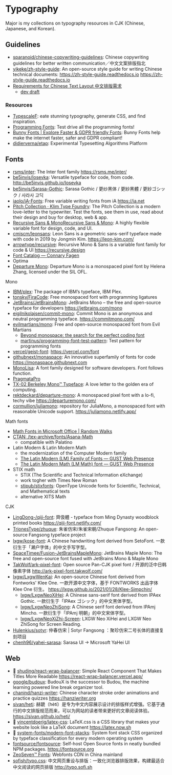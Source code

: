 # Typography

Major is my collections on typography resources in CJK (Chinese, Japanese, and Korean).

## Guidelines

- [sparanoid/chinese-copywriting-guidelines](https://github.com/sparanoid/chinese-copywriting-guidelines): Chinese copywriting guidelines for better written communication／中文文案排版指北
- [yikeke/zh-style-guide](https://github.com/yikeke/zh-style-guide): An open-source style guide for writing Chinese technical documents: https://zh-style-guide.readthedocs.io <https://zh-style-guide.readthedocs.io>
- [Requirements for Chinese Text Layout 中文排版需求](https://www.w3.org/TR/clreq/)
  - [dev draft](https://w3c.github.io/clreq/)

### Resources

- [TypescaleF](https://typescale.com/): eate stunning typography, generate CSS, and find inspiration.
- [Programming Fonts](https://www.programmingfonts.org/): Test drive all the programming fonts!
- [Bunny Fonts | Explore Faster & GDPR friendly Fonts](https://fonts.bunny.net/): Bunny Fonts help make the internet faster, safer and GDPR compliant!
- [didierverna/etap](https://github.com/didierverna/etap): Experimental Typesetting Algorithms Platform

## Fonts

- [rsms/inter](https://github.com/rsms/inter): The Inter font family <https://rsms.me/inter/>
- [be5invis/Iosevka](https://github.com/be5invis/Iosevka): Versatile typeface for code, from code. <http://be5invis.github.io/Iosevka>
- [be5invis/Sarasa-Gothic](https://github.com/be5invis/Sarasa-Gothic): Sarasa Gothic / 更纱黑体 / 更紗黑體 / 更紗ゴシック / 사라사 고딕
- [iaolo/iA-Fonts](https://github.com/iaolo/iA-Fonts): Free variable writing fonts from iA <https://ia.net>
- [Pitch Collection · Klim Type Foundry](https://klim.co.nz/collections/pitch/): The Pitch Collection is a modern love-letter to the typewriter. Test the fonts, see them in use, read about their design and buy for desktop, web & app.
- [Recursive Sans & MonoRecursive Sans & Mono](https://www.recursive.design/): A highly flexible variable font for design, code, and UI.
- [cmiscm/leonsans](https://github.com/cmiscm/leonsans): Leon Sans is a geometric sans-serif typeface made with code in 2019 by Jongmin Kim. <https://leon-kim.com/>
- [arrowtype/recursive](https://github.com/arrowtype/recursive): Recursive Mono & Sans is a variable font family for code & UI <https://recursive.design>
- [Font Catalog — Connary Fagen](https://connary.com/fonts/)
- Optima
- [Departure Mono](https://departuremono.com/): Departure Mono is a monospaced pixel font by Helena Zhang, licensed under the SIL OFL.

Mono

- [IBM/plex](https://github.com/IBM/plex): The package of IBM’s typeface, IBM Plex.
- [tonsky/FiraCode](https://github.com/tonsky/FiraCode): Free monospaced font with programming ligatures
- [JetBrains/JetBrainsMono](https://github.com/JetBrains/JetBrainsMono): JetBrains Mono – the free and open-source typeface for developers <https://jetbrains.com/mono>
- [eigilnikolajsen/commit-mono](https://github.com/eigilnikolajsen/commit-mono): Commit Mono is an anonymous and neutral programming typeface. <https://commitmono.com/>
- [evilmartians/mono](https://github.com/evilmartians/mono): Free and open-source monospaced font from Evil Martians
  - [Beyond monospace: the search for the perfect coding font](https://evilmartians.com/chronicles/beyond-monospace-the-search-for-the-perfect-coding-font)
  - [martinus/programming-font-test-pattern](https://github.com/martinus/programming-font-test-pattern): Test pattern for programming fonts
- [vercel/geist-font](https://github.com/vercel/geist-font): <https://vercel.com/font>
- [githubnext/monaspace](https://github.com/githubnext/monaspace): An innovative superfamily of fonts for code <https://monaspace.githubnext.com>
- [MonoLisa](https://www.monolisa.dev/): A font family designed for software developers. Font follows function.
- [PragmataPro](https://fsd.it/shop/fonts/pragmatapro/)
- [TX-02 Berkeley Mono™ Typeface](https://usgraphics.com/products/berkeley-mono): A love letter to the golden era of computing.
- [rektdeckard/departure-mono](https://github.com/rektdeckard/departure-mono): A monospaced pixel font with a lo-fi, techy vibe <https://departuremono.com/>
- [cormullion/juliamono](https://github.com/cormullion/juliamono): repository for JuliaMono, a monospaced font with reasonable Unicode support. <https://juliamono.netlify.app/>

Math fonts

- [Math Fonts in Microsoft Office | Random Walks](https://mrchasemath.com/2013/01/05/math-fonts-in-microsoft-office/)
- [CTAN: /tex-archive/fonts/Asana-Math](https://www.ctan.org/tex-archive/fonts/Asana-Math/)
  - compatible with Palatino
- Latin Modern & Latin Modern Math
  - the modernization of the Computer Modern family
  - [The Latin Modern (LM) Family of Fonts — GUST Web Presence](https://www.gust.org.pl/projects/e-foundry/latin-modern/)
  - [The Latin Modern Math (LM Math) font — GUST Web Presence](https://www.gust.org.pl/projects/e-foundry/lm-math)
- STIX math
  - STIX (The Scientific and Technical Information eXchange)
  - work togher with Times New Roman
  - [stipub/stixfonts](https://github.com/stipub/stixfonts): OpenType Unicode fonts for Scientific, Technical, and Mathematical texts
  - alternative XITS Math

CJK

- [LingDong-/qiji-font](https://github.com/LingDong-/qiji-font): 齊伋體 - typeface from Ming Dynasty woodblock printed books <https://qiji-font.netlify.com/>
- [TrionesType/zhuque](https://github.com/TrionesType/zhuque): 朱雀仿宋/朱雀宋朝/Zhuque Fangsong: An open-source Fangsong typeface project
- [lxgw/kose-font](https://github.com/lxgw/kose-font): A Chinese handwriting font derived from SetoFont. 一款衍生于「濑户字体」的中文手写字型。
- [SpaceTimee/Fusion-JetBrainsMapleMono](https://github.com/SpaceTimee/Fusion-JetBrainsMapleMono): JetBrains Maple Mono: The free and open-source font fused with JetBrains Mono & Maple Mono
- [TakWolf/ark-pixel-font](https://github.com/TakWolf/ark-pixel-font): Open source Pan-CJK pixel font / 开源的泛中日韩像素字体 <http://ark-pixel-font.takwolf.com/>
- [lxgw/LxgwWenKai](https://github.com/lxgw/LxgwWenKai): An open-source Chinese font derived from Fontworks' Klee One. 一款开源中文字体，基于 FONTWORKS 出品字体 Klee One 衍生。 <https://lxgw.github.io/2021/01/28/Klee-Simpchin/>
  - [lxgw/LxgwNeoXiHei](https://github.com/lxgw/LxgwNeoXiHei): A Chinese sans-serif font derived from IPAex Gothic. 一款衍生于「IPAex ゴシック」的中文黑体字型。
  - [lxgw/LxgwNeoZhiSong](https://github.com/lxgw/LxgwNeoZhiSong): A Chinese serif font derived from IPAmj Mincho. 一款衍生于「IPAmj 明朝」的中文宋体字型。
  - [lxgw/LxgwNeoXiZhi-Screen](https://github.com/lxgw/LxgwNeoXiZhi-Screen): LXGW Neo XiHei and LXGW Neo ZhiSong for Screen Reading.
- [Hulenkius/sotyr](https://github.com/Hulenkius/sotyr): 仲春仿宋 | Sotyr Fangsong ：聚珍仿宋二号长体的直接复刻项目
- [chenh96/yahei-sarasa](https://github.com/chenh96/yahei-sarasa): Sarasa UI -> Microsoft YaHei UI

## Web

- 🌟 [shuding/react-wrap-balancer](https://github.com/shuding/react-wrap-balancer): Simple React Component That Makes Titles More Readable <https://react-wrap-balancer.vercel.app/>
- [google/budoux](https://github.com/google/budoux): BudouX is the successor to Budou, the machine learning powered line break organizer tool.
- [chanind/hanzi-writer](https://github.com/chanind/hanzi-writer): Chinese character stroke order animations and practice quizzes <https://hanziwriter.org>
- [sivan/heti](https://github.com/sivan/heti): 赫蹏（hètí）是专为中文内容展示设计的排版样式增强。它基于通行的中文排版规范而来，可以为网站的读者带来更好的文章阅读体验。 <https://sivan.github.io/heti/>
- 🌟 [vincentdoerig/latex-css](https://github.com/vincentdoerig/latex-css): LaTeX.css is a CSS library that makes your website look like a LaTeX document <https://latex.now.sh>
- 🌟 [system-fonts/modern-font-stacks](https://github.com/system-fonts/modern-font-stacks): System font stack CSS organized by typeface classification for every modern operating system
- [fontsource/fontsource](https://github.com/fontsource/fontsource): Self-host Open Source fonts in neatly bundled NPM packages. <https://fontsource.org>
- [ZeoSeven™ Fonts](https://fonts.zeoseven.com/): Webfonts CDN in China mainland
- [sofish/typo.css](https://github.com/sofish/typo.css): 中文网页重设与排版：一致化浏览器排版效果，构建最适合中文阅读的网页排版 <http://typo.sofi.sh>
